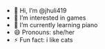 - 👋 Hi, I’m @jhuli419
- 👀 I’m interested in games
- 🌱 I’m currently learning piano
- 😄 Pronouns: she/her
- ⚡ Fun fact: i like cats

<!---
jhuli419/jhuli419 is a ✨ special ✨ repository because its `README.md` (this file) appears on your GitHub profile.
You can click the Preview link to take a look at your changes.
--->
